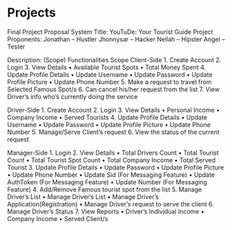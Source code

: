 # Projects

Final Project Proposal
System Title: YouTuDe: Your Tourist Guide
Project Proponents:
Jonathan – Hustler
Jhonnysar – Hacker
Nellah – Hipster
Angel – Tester

Description: (Scope) Functionalities
Scope
Client-Side
    1. Create Account
    2. Login
    3. View Details
        • Available Tourist Spots
        • Total Money Spent
    4. Update Profile Details
        • Update Username
        • Update Password
        • Update Profile Picture
        • Update Phone Number
    5. Make a request to travel from Selected Famous Spot/s
    6. Can cancel his/her request from the list
    7. View Driver’s info who’s currently doing the service

Driver-Side
    1. Create Account
    2. Login
    3. View Details
        • Personal Income
        • Company Income
        • Served Tourists
    4. Update Profile Details
        • Update Username
        • Update Password
        • Update Profile Picture
        • Update Phone Number
    5. Manage/Serve Client’s request
    6. View the status of the current request
    
Manager-Side
    1. Login
    2. View Details
        • Total Drivers Count
        • Total Tourist Count
        • Total Tourist Spot Count
        • Total Company Income
        • Total Served Tourist
    3. Update Profile Details
        • Update Password
        • Update Profile Picture
        • Update Phone Number
        • Update Sid (For Messaging Feature)
        • Update AuthToken (For Messaging Feature)
        • Update Number (For Messaging Feature)
    4. Add/Remove Famous tourist spot from the list
    5. Manage Driver’s List
        • Manage Driver’s List
        • Manage Driver’s Application(Registration)
        • Manage Driver’s request to serve the client
    6. Manage Driver’s Status
    7. View Reports
        • Driver’s Individual Income
        • Company Income
        • Served Client/s